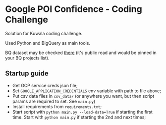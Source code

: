 # Google POI Confidence - Coding Challenge

Solution for Kuwala coding challenge.

Used Python and BigQuery as main tools.

BQ dataset may be checked [there](https://console.cloud.google.com/bigquery?project=poi-confidence&d=poi_dataset&p=poi-confidence&page=dataset) 
(it's public read and would be pinned in your BQ projects list).

## Startup guide
- Get GCP service creds json file;
- Set `GOOGLE_APPLICATION_CREDENTIALS` env variable with path to file above;
- Put csv data files in `csv_data/`
(or anywhere you want, but then script params are required to set. See `main.py`)
- Install requirements from `requirements.txt`;
- Start script with `python main.py --load-data=True` if starting the first time. 
Start with `python main.py` if starting the 2nd and next times;